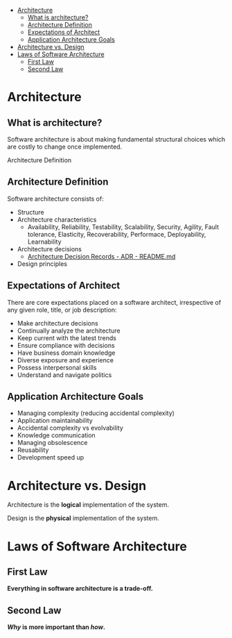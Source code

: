 * [Architecture](#architecture)
  * [What is architecture?](#what-is-architecture)
  * [Architecture Definition](#architecture-definition)
  * [Expectations of Architect](#expectations-of-architect)
  * [Application Architecture Goals](#application-architecture-goals)
* [Architecture vs. Design](#architecture-vs-design)
* [Laws of Software Architecture](#laws-of-software-architecture)
  * [First Law](#first-law)
  * [Second Law](#second-law)

# Architecture

## What is architecture?

Software architecture is about making fundamental structural choices which are costly to change once implemented.

Architecture Definition

## Architecture Definition

Software architecture consists of:

* Structure
* Architecture characteristics
  * Availability, Reliability, Testability, Scalability, Security, Agility, Fault tolerance, Elasticity, Recoverability, Performace, Deployability, Learnability
* Architecture decisions
  * [Architecture Decision Records - ADR - README.md](ADR/README.md)
* Design principles

## Expectations of Architect

There are core expectations placed on a software architect, irrespective of any given role, title, or job description:

* Make architecture decisions
* Continually analyze the architecture
* Keep current with the latest trends
* Ensure compliance with decisions
* Have business domain knowledge
* Diverse exposure and experience
* Possess interpersonal skills
* Understand and navigate politics

## Application Architecture Goals

* Managing complexity (reducing accidental complexity)
* Application maintainability
* Accidental complexity vs evolvability
* Knowledge communication
* Managing obsolescence
* Reusability
* Development speed up

# Architecture vs. Design

Architecture is the __logical__ implementation of the system.

Design is the __physical__ implementation of the system.

# Laws of Software Architecture

## First Law

__Everything in software architecture is a trade-off.__

## Second Law

___Why_ is more important than _how_.__
